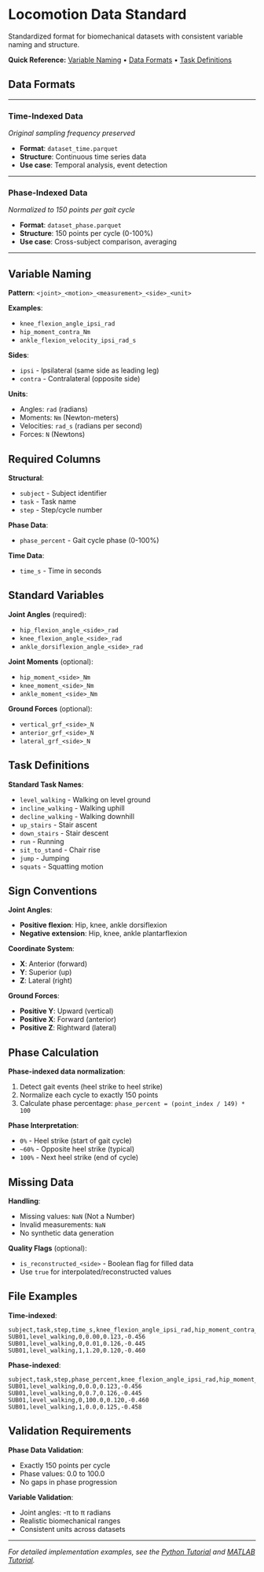 # Locomotion Data Standard

Standardized format for biomechanical datasets with consistent variable naming and structure.

**Quick Reference:** [Variable Naming](#variable-naming) • [Data Formats](#data-formats) • [Task Definitions](#task-definitions)

## Data Formats

---

### Time-Indexed Data
*Original sampling frequency preserved*

- **Format**: `dataset_time.parquet`
- **Structure**: Continuous time series data
- **Use case**: Temporal analysis, event detection

---

### Phase-Indexed Data  
*Normalized to 150 points per gait cycle*

- **Format**: `dataset_phase.parquet` 
- **Structure**: 150 points per cycle (0-100%)
- **Use case**: Cross-subject comparison, averaging

---

## Variable Naming

**Pattern**: `<joint>_<motion>_<measurement>_<side>_<unit>`

**Examples**:
- `knee_flexion_angle_ipsi_rad`
- `hip_moment_contra_Nm`
- `ankle_flexion_velocity_ipsi_rad_s`

**Sides**:
- `ipsi` - Ipsilateral (same side as leading leg)
- `contra` - Contralateral (opposite side)

**Units**:
- Angles: `rad` (radians)
- Moments: `Nm` (Newton-meters) 
- Velocities: `rad_s` (radians per second)
- Forces: `N` (Newtons)

## Required Columns

**Structural**:
- `subject` - Subject identifier
- `task` - Task name
- `step` - Step/cycle number

**Phase Data**:
- `phase_percent` - Gait cycle phase (0-100%)

**Time Data**:
- `time_s` - Time in seconds

## Standard Variables

**Joint Angles** (required):
- `hip_flexion_angle_<side>_rad`
- `knee_flexion_angle_<side>_rad` 
- `ankle_dorsiflexion_angle_<side>_rad`

**Joint Moments** (optional):
- `hip_moment_<side>_Nm`
- `knee_moment_<side>_Nm`
- `ankle_moment_<side>_Nm`

**Ground Forces** (optional):
- `vertical_grf_<side>_N`
- `anterior_grf_<side>_N`
- `lateral_grf_<side>_N`

## Task Definitions

**Standard Task Names**:
- `level_walking` - Walking on level ground
- `incline_walking` - Walking uphill
- `decline_walking` - Walking downhill  
- `up_stairs` - Stair ascent
- `down_stairs` - Stair descent
- `run` - Running
- `sit_to_stand` - Chair rise
- `jump` - Jumping
- `squats` - Squatting motion

## Sign Conventions

**Joint Angles**:
- **Positive flexion**: Hip, knee, ankle dorsiflexion
- **Negative extension**: Hip, knee, ankle plantarflexion

**Coordinate System**:
- **X**: Anterior (forward)
- **Y**: Superior (up)
- **Z**: Lateral (right)

**Ground Forces**:
- **Positive Y**: Upward (vertical)
- **Positive X**: Forward (anterior)
- **Positive Z**: Rightward (lateral)

## Phase Calculation

**Phase-indexed data normalization**:
1. Detect gait events (heel strike to heel strike)
2. Normalize each cycle to exactly 150 points
3. Calculate phase percentage: `phase_percent = (point_index / 149) * 100`

**Phase Interpretation**:
- `0%` - Heel strike (start of gait cycle)
- `~60%` - Opposite heel strike (typical)
- `100%` - Next heel strike (end of cycle)

## Missing Data

**Handling**:
- Missing values: `NaN` (Not a Number)
- Invalid measurements: `NaN`
- No synthetic data generation

**Quality Flags** (optional):
- `is_reconstructed_<side>` - Boolean flag for filled data
- Use `true` for interpolated/reconstructed values

## File Examples

**Time-indexed**:
```
subject,task,step,time_s,knee_flexion_angle_ipsi_rad,hip_moment_contra_Nm
SUB01,level_walking,0,0.00,0.123,-0.456
SUB01,level_walking,0,0.01,0.126,-0.445
SUB01,level_walking,1,1.20,0.120,-0.460
```

**Phase-indexed**:
```
subject,task,step,phase_percent,knee_flexion_angle_ipsi_rad,hip_moment_contra_Nm
SUB01,level_walking,0,0.0,0.123,-0.456
SUB01,level_walking,0,0.7,0.126,-0.445
SUB01,level_walking,0,100.0,0.120,-0.460
SUB01,level_walking,1,0.0,0.125,-0.458
```

## Validation Requirements

**Phase Data Validation**:
- Exactly 150 points per cycle
- Phase values: 0.0 to 100.0
- No gaps in phase progression

**Variable Validation**:
- Joint angles: -π to π radians  
- Realistic biomechanical ranges
- Consistent units across datasets

---

*For detailed implementation examples, see the [Python Tutorial](../tutorials/python/getting_started_python.md) and [MATLAB Tutorial](../tutorials/matlab/getting_started_matlab.md).*